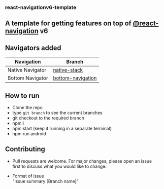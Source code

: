 ### react-navigationv6-template

## A template for getting features on  top of [@react-navigation](https://reactnavigation.org/) v6

## Navigators added
| Navigation      | Branch |
| ----------- | ----------- |
| Native Navigator      | [native-stack](https://github.com/abhidatta0/react-nativation-v6-template/tree/native-stack)       |
| Bottom Navigator   | [bottom-navigation](https://github.com/abhidatta0/react-nativation-v6-template/tree/bottom-navigation)        |


## How to run
- Clone the repo
- type `git branch` to see the current branches 
- git checkout to the required branch
- npm i
- npm start (keep it running in a separate terminal)
- npm run android

## Contributing
- Pull requests are welcome. For major changes, please open an issue first to discuss what you would like to change.

- Format of issue  
"Issue summary [Branch name]"